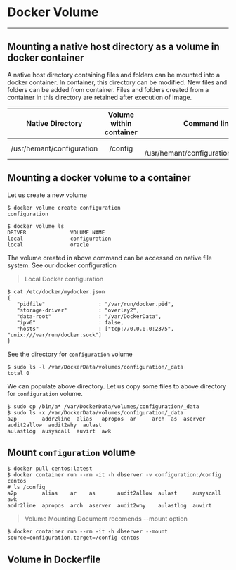 # Docker Volume 

---
## Mounting a native host directory as a volume in docker container
A native host directory containing files and folders can be mounted into a docker container. In container, this directory can be modified.
New files and folders can be added from container. Files and folders created from a container in this directory are retained after execution of image.

| Native Directory       | Volume within container  | Command line option  |
| ------------- |:-------------:| -----:|
| /usr/hemant/configuration | /config | -v /usr/hemant/configuration:/config  |

## Mounting a docker volume to a container 
Let us create a new volume
```
$ docker volume create configuration
configuration

$ docker volume ls
DRIVER              VOLUME NAME
local               configuration
local               oracle
```
The volume created in above command can be accessed on native file system. See our docker configuration 
>Local Docker configuration
```
$ cat /etc/docker/mydocker.json
{
   "pidfile"                 : "/var/run/docker.pid",
   "storage-driver"          : "overlay2",
   "data-root"               : "/var/DockerData",
   "ipv6"                    : false,
   "hosts"                   : ["tcp://0.0.0.0:2375", "unix:///var/run/docker.sock"]
}
```
See the directory for <code>configuration</code> volume 
```
$ sudo ls -l /var/DockerData/volumes/configuration/_data
total 0
```
We can populate above directory. Let us copy some files to above directory for <code>configuration</code> volume.
```
$ sudo cp /bin/a* /var/DockerData/volumes/configuration/_data
$ sudo ls -x /var/DockerData/volumes/configuration/_data
a2p        addr2line  alias   apropos  ar     arch  as  aserver  audit2allow  audit2why  aulast
aulastlog  ausyscall  auvirt  awk
```
## Mount <code>configuration</code> volume 
```
$ docker pull centos:latest
$ docker container run --rm -it -h dbserver -v configuration:/config centos
# ls /config
a2p        alias    ar    as       audit2allow  aulast     ausyscall  awk
addr2line  apropos  arch  aserver  audit2why    aulastlog  auvirt
```
>Volume Mounting
Document recomends --mount option
```
$ docker container run --rm -it -h dbserver --mount source=configuration,target=/config centos
```
## Volume in Dockerfile 

